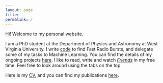 ```yaml
---
layout: page
title: 
permalink: /
---
```


Hi! Welcome to my personal website. 

I am a PhD student at the Department of Physics and Astronomy at West Virginia University. I write [code](https://github.com/KshitijAggarwal) to find Fast Radio Bursts, and delegate some of my tasks to Machine Learning. You can find the details of my ongoing projects [here](/research/). I like to read, write and watch [_Friends_](https://www.imdb.com/title/tt0108778/) in my free time. Feel free to look around using the tabs on the top.   

Here is my [CV](/docs/kshitij_cv.pdf), and you can find my publications [here](https://ui.adsabs.harvard.edu/public-libraries/yUUKwaFhRVu2DCvZ4A3HXg).

